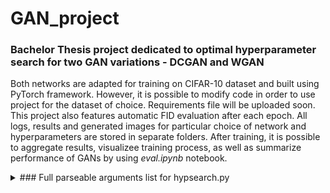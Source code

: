 # GAN_project

### Bachelor Thesis project dedicated to optimal hyperparameter search for two GAN variations - DCGAN and WGAN

Both networks are adapted for training on CIFAR-10 dataset and built using PyTorch framework. However, it is possible to modify code in order to use project for the dataset of choice. Requirements file will be uploaded soon. This project also features automatic FID evaluation after each epoch. All logs, results and generated images for particular choice of network and hyperparameters are stored in separate folders. After training, it is possible to aggregate results, visualizee training process, as well as summarize performance of GANs by using *eval.ipynb* notebook.

<details>
<summary>### Full parseable arguments list for hypsearch.py</summary>
<br>
hyp_search:<br/>
  --LR_Ds [LR_DS [LR_DS ...]]<br/>
                        LR_D list 1, usage example "--LR_Ds 0.0001 0.0002
                        0.0004"
                        
  --LR_Gs [LR_GS [LR_GS ...]]<br/>
                        LR_G list 2, usage example "--LR_Gs 0.0001 0.0002
                        0.0004"
                        
  --SEEDS [SEEDS [SEEDS ...]]<br/>
                        SEED list, usage example "--SEEDS 4242 4343 4444"
                       

gan_hyps:<br/>
  --gan_type {GAN,WGAN}<br/>
                        The type of GAN
                        
  --BATCH_SIZE<br/>
                        The size of batch
                        
  --IMAGE_SIZE<br/>
                        The size of input image
                        
  --INPUT_NOISE<br/>
                        Input noise for generator
                        
  --GENERATOR_FILTERS<br/>
                        The size of convolution filters of G
                        
  --DISCRIMINATOR_FILTERS<br/>
                        The size of convolution filters of D
                        
  --KERNEL_SIZE<br/>
                        The size of kernel for convolution layers
                        
  --NUMBER_CHANNELS<br/>
                        The number of input channels
                        
  --N_EPOCHS<br/>   The number of epochs to run
  
  --B1<br/>               Beta 1
  
  --B2<br/>               Beta 2
  
  --VECTOR_LEN<br/>
                        The number of images to pass for FID calculation (both for real and fake samples)
                        
  --C<br/>                 Clipping value
  
  --save_dir<br/>   Directory name to save training checkpoints to
  
  --result_dir<br/>
                        Directory name to save generated images to
                        
  --log_dir<br/>     Directory name to save training logs to
  
  --dataset<br/>     Dataset name

</details>

